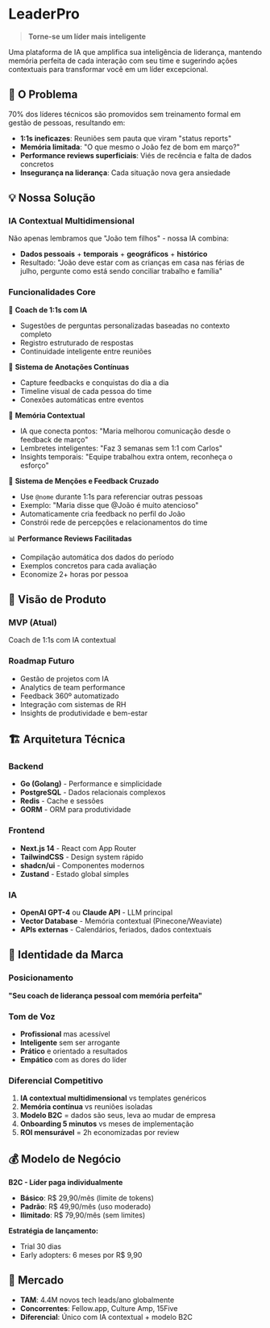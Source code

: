 # LeaderPro

> **Torne-se um líder mais inteligente**

Uma plataforma de IA que amplifica sua inteligência de liderança, mantendo memória perfeita de cada interação com seu time e sugerindo ações contextuais para transformar você em um líder excepcional.

## 🎯 O Problema

70% dos líderes técnicos são promovidos sem treinamento formal em gestão de pessoas, resultando em:

- **1:1s ineficazes**: Reuniões sem pauta que viram "status reports"
- **Memória limitada**: "O que mesmo o João fez de bom em março?"
- **Performance reviews superficiais**: Viés de recência e falta de dados concretos
- **Insegurança na liderança**: Cada situação nova gera ansiedade

## 💡 Nossa Solução

### IA Contextual Multidimensional
Não apenas lembramos que "João tem filhos" - nossa IA combina:
- **Dados pessoais** + **temporais** + **geográficos** + **histórico**
- Resultado: "João deve estar com as crianças em casa nas férias de julho, pergunte como está sendo conciliar trabalho e família"

### Funcionalidades Core

🤖 **Coach de 1:1s com IA**
- Sugestões de perguntas personalizadas baseadas no contexto completo
- Registro estruturado de respostas
- Continuidade inteligente entre reuniões

📝 **Sistema de Anotações Contínuas**
- Capture feedbacks e conquistas do dia a dia
- Timeline visual de cada pessoa do time
- Conexões automáticas entre eventos

🧠 **Memória Contextual**
- IA que conecta pontos: "Maria melhorou comunicação desde o feedback de março"
- Lembretes inteligentes: "Faz 3 semanas sem 1:1 com Carlos"
- Insights temporais: "Equipe trabalhou extra ontem, reconheça o esforço"

🔗 **Sistema de Menções e Feedback Cruzado**
- Use `@nome` durante 1:1s para referenciar outras pessoas
- Exemplo: "Maria disse que @João é muito atencioso"
- Automaticamente cria feedback no perfil do João
- Constrói rede de percepções e relacionamentos do time

📊 **Performance Reviews Facilitadas**
- Compilação automática dos dados do período
- Exemplos concretos para cada avaliação
- Economize 2+ horas por pessoa

## 🚀 Visão de Produto

### MVP (Atual)
Coach de 1:1s com IA contextual

### Roadmap Futuro
- Gestão de projetos com IA
- Analytics de team performance  
- Feedback 360º automatizado
- Integração com sistemas de RH
- Insights de produtividade e bem-estar

## 🏗️ Arquitetura Técnica

### Backend
- **Go (Golang)** - Performance e simplicidade
- **PostgreSQL** - Dados relacionais complexos
- **Redis** - Cache e sessões
- **GORM** - ORM para produtividade

### Frontend
- **Next.js 14** - React com App Router
- **TailwindCSS** - Design system rápido
- **shadcn/ui** - Componentes modernos
- **Zustand** - Estado global simples

### IA
- **OpenAI GPT-4** ou **Claude API** - LLM principal
- **Vector Database** - Memória contextual (Pinecone/Weaviate)
- **APIs externas** - Calendários, feriados, dados contextuais

## 🎨 Identidade da Marca

### Posicionamento
**"Seu coach de liderança pessoal com memória perfeita"**

### Tom de Voz
- **Profissional** mas acessível
- **Inteligente** sem ser arrogante  
- **Prático** e orientado a resultados
- **Empático** com as dores do líder

### Diferencial Competitivo
1. **IA contextual multidimensional** vs templates genéricos
2. **Memória contínua** vs reuniões isoladas  
3. **Modelo B2C** = dados são seus, leva ao mudar de empresa
4. **Onboarding 5 minutos** vs meses de implementação
5. **ROI mensurável** = 2h economizadas por review

## 💰 Modelo de Negócio

**B2C - Líder paga individualmente**

- **Básico**: R$ 29,90/mês (limite de tokens)
- **Padrão**: R$ 49,90/mês (uso moderado) 
- **Ilimitado**: R$ 79,90/mês (sem limites)

**Estratégia de lançamento:**
- Trial 30 dias
- Early adopters: 6 meses por R$ 9,90

## 🎯 Mercado

- **TAM**: 4.4M novos tech leads/ano globalmente
- **Concorrentes**: Fellow.app, Culture Amp, 15Five
- **Diferencial**: Único com IA contextual + modelo B2C